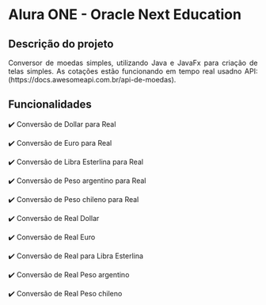 # Alura ONE - Oracle Next Education

## Descrição do projeto 

<p align="justify">
  Conversor de moedas simples, utilizando Java e JavaFx para criação de telas simples. As cotações estão funcionando em tempo real usadno API: (https://docs.awesomeapi.com.br/api-de-moedas).
</p>

## Funcionalidades

:heavy_check_mark: Conversão de Dollar para Real   

:heavy_check_mark: Conversão de Euro para Real  

:heavy_check_mark: Conversão de Libra Esterlina para Real  

:heavy_check_mark: Conversão de Peso argentino para Real 

:heavy_check_mark: Conversão de Peso chileno para Real  

:heavy_check_mark: Conversão de Real Dollar

:heavy_check_mark: Conversão de Real Euro

:heavy_check_mark: Conversão de Real para Libra Esterlina

:heavy_check_mark: Conversão de Real Peso argentino

:heavy_check_mark: Conversão de Real Peso chileno
